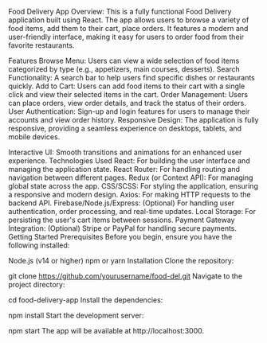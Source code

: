 Food Delivery App
Overview:
This is a fully functional Food Delivery application built using React. The app allows users to browse a variety of food items, add them to their cart, place orders. It features a modern and user-friendly interface, making it easy for users to order food from their favorite restaurants.

Features
Browse Menu: Users can view a wide selection of food items categorized by type (e.g., appetizers, main courses, desserts).
Search Functionality: A search bar to help users find specific dishes or restaurants quickly.
Add to Cart: Users can add food items to their cart with a single click and view their selected items in the cart.
Order Management: Users can place orders, view order details, and track the status of their orders.
User Authentication: Sign-up and login features for users to manage their accounts and view order history.
Responsive Design: The application is fully responsive, providing a seamless experience on desktops, tablets, and mobile devices.

Interactive UI: Smooth transitions and animations for an enhanced user experience.
Technologies Used
React: For building the user interface and managing the application state.
React Router: For handling routing and navigation between different pages.
Redux (or Context API): For managing global state across the app.
CSS/SCSS: For styling the application, ensuring a responsive and modern design.
Axios: For making HTTP requests to the backend API.
Firebase/Node.js/Express: (Optional) For handling user authentication, order processing, and real-time updates.
Local Storage: For persisting the user's cart items between sessions.
Payment Gateway Integration: (Optional) Stripe or PayPal for handling secure payments.
Getting Started
Prerequisites
Before you begin, ensure you have the following installed:

Node.js (v14 or higher)
npm or yarn
Installation
Clone the repository:



git clone https://github.com/yourusername/food-del.git
Navigate to the project directory:


cd food-delivery-app
Install the dependencies:



npm install
Start the development server:



npm start
The app will be available at http://localhost:3000.
